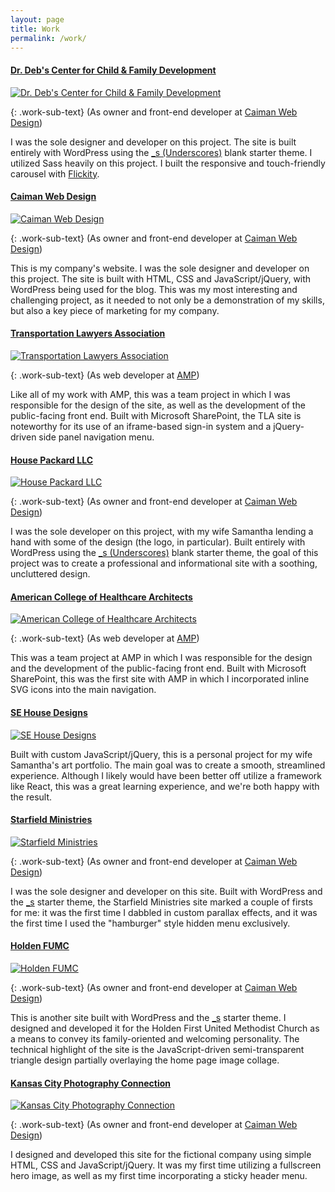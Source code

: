 ```yaml
---
layout: page
title: Work
permalink: /work/
---
```

#### [Dr. Deb's Center for Child & Family Development](http://ccfd.caimanwebdesign.com)

<a href="http://ccfd.caimanwebdesign.com"><img src="{{ site.baseurl }}/images/work-dr-debs-large.jpg" srcset="{{ site.baseurl }}/images/work-dr-debs-large.jpg 940w, {{ site.baseurl }}/images/work-dr-debs-medium.jpg 700w, {{ site.baseurl }}/images/work-dr-debs-small.jpg 400w" alt="Dr. Deb's Center for Child & Family Development"></a>

{: .work-sub-text}
(As owner and front-end developer at [Caiman Web Design][cwd])

I was the sole designer and developer on this project. The site is built entirely with WordPress using the [_s (Underscores)][underscores] blank starter theme. I utilized Sass heavily on this project. I built the responsive and touch-friendly carousel with [Flickity](http://flickity.metafizzy.co/).

#### [Caiman Web Design][cwd]

<a href="http://caimanwebdesign.com"><img src="{{ site.baseurl }}/images/work-caiman-web-design-large.jpg" srcset="{{ site.baseurl }}/images/work-caiman-web-design-large.jpg 940w, {{ site.baseurl }}/images/work-caiman-web-design-medium.jpg 700w, {{ site.baseurl }}/images/work-caiman-web-design-small.jpg 400w" alt="Caiman Web Design"></a>

{: .work-sub-text}
(As owner and front-end developer at [Caiman Web Design][cwd])

This is my company's website. I was the sole designer and developer on this project. The site is built with HTML, CSS and JavaScript/jQuery, with WordPress being used for the blog. This was my most interesting and challenging project, as it needed to not only be a demonstration of my skills, but also a key piece of marketing for my company.

#### [Transportation Lawyers Association](https://www.translaw.org)

<a href="https://www.translaw.org"><img src="{{ site.baseurl }}/images/work-tla-large.jpg" srcset="{{ site.baseurl }}/images/work-tla-large.jpg 940w, {{ site.baseurl }}/images/work-tla-medium.jpg 700w, {{ site.baseurl }}/images/work-tla-small.jpg 400w" alt="Transportation Lawyers Association"></a>

{: .work-sub-text}
(As web developer at [AMP][amp])

Like all of my work with AMP, this was a team project in which I was responsible for the design of the site, as well as the development of the public-facing front end. Built with Microsoft SharePoint, the TLA site is noteworthy for its use of an iframe-based sign-in system and a jQuery-driven side panel navigation menu.

#### [House Packard LLC](http://www.housepackard.com)

<a href="http://www.housepackard.com"><img src="{{ site.baseurl }}/images/work-house-packard-large.jpg" srcset="{{ site.baseurl }}/images/work-house-packard-large.jpg 940w, {{ site.baseurl }}/images/work-house-packard-medium.jpg 700w, {{ site.baseurl }}/images/work-house-packard-small.jpg 400w" alt="House Packard LLC"></a>

{: .work-sub-text}
(As owner and front-end developer at [Caiman Web Design][cwd])

I was the sole developer on this project, with my wife Samantha lending a hand with some of the design (the logo, in particular). Built entirely with WordPress using the [_s (Underscores)][underscores] blank starter theme, the goal of this project was to create a professional and informational site with a soothing, uncluttered design.

#### [American College of Healthcare Architects](http://www.healtharchitects.org)

<a href="http://www.healtharchitects.org"><img src="{{ site.baseurl }}/images/work-acha-large.jpg" srcset="{{ site.baseurl }}/images/work-acha-large.jpg 940w, {{ site.baseurl }}/images/work-acha-medium.jpg 700w, {{ site.baseurl }}/images/work-acha-small.jpg 400w" alt="American College of Healthcare Architects"></a>

{: .work-sub-text}
(As web developer at [AMP][amp])

This was a team project at AMP in which I was responsible for the design and the development of the public-facing front end. Built with Microsoft SharePoint, this was the first site with AMP in which I incorporated inline SVG icons into the main navigation.


#### [SE House Designs](http://www.sehousedesigns.com)

<a href="http://www.sehousedesigns.com"><img src="{{ site.baseurl }}/images/work-se-house-designs-large.jpg" srcset="{{ site.baseurl }}/images/work-se-house-designs-large.jpg 940w, {{ site.baseurl }}/images/work-se-house-designs-medium.jpg 700w, {{ site.baseurl }}/images/work-se-house-designs-small.jpg 400w" alt="SE House Designs"></a>

Built with custom JavaScript/jQuery, this is a personal project for my wife Samantha's art portfolio. The main goal was to create a smooth, streamlined experience. Although I likely would have been better off utilize a framework like React, this was a great learning experience, and we're both happy with the result.

#### [Starfield Ministries](http://www.starfieldministries.org)

<a href="http://www.starfieldministries.org"><img src="{{ site.baseurl }}/images/work-starfield-ministries-large.jpg" srcset="{{ site.baseurl }}/images/work-starfield-ministries-large.jpg 940w, {{ site.baseurl }}/images/work-starfield-ministries-medium.jpg 700w, {{ site.baseurl }}/images/work-starfield-ministries-small.jpg 400w" alt="Starfield Ministries"></a>

{: .work-sub-text}
(As owner and front-end developer at [Caiman Web Design][cwd])

I was the sole designer and developer on this site. Built with WordPress and the [_s][underscores] starter theme, the Starfield Ministries site marked a couple of firsts for me: it was the first time I dabbled in custom parallax effects, and it was the first time I used the "hamburger" style hidden menu exclusively. 

#### [Holden FUMC](http://www.holdenfumc.org)

<a href="http://www.holdenfumc.org"><img src="{{ site.baseurl }}/images/work-holden-large.jpg" srcset="{{ site.baseurl }}/images/work-holden-large.jpg 940w, {{ site.baseurl }}/images/work-holden-medium.jpg 700w, {{ site.baseurl }}/images/work-holden-small.jpg 400w" alt="Holden FUMC"></a>

{: .work-sub-text}
(As owner and front-end developer at [Caiman Web Design][cwd])

This is another site built with WordPress and the [_s][underscores] starter theme. I designed and developed it for the Holden First United Methodist Church as a means to convey its family-oriented and welcoming personality. The technical highlight of the site is the JavaScript-driven semi-transparent triangle design partially overlaying the home page image collage.

<!-- #### [Samantha.House](http://samantha.house)

<a href="http://samantha.house"><img src="{{ site.baseurl }}/images/work-samantha-dot-house-large.jpg" srcset="{{ site.baseurl }}/images/work-samantha-dot-house-large.jpg 940w, {{ site.baseurl }}/images/work-samantha-dot-house-medium.jpg 700w, {{ site.baseurl }}/images/work-samantha-dot-house-small.jpg 400w" alt="Samantha.House"></a>

This is a portfolio site for Samantha's graphic design work. I developed the site and we both contributed to the design. It's built with [Jekyll][jekyll], which turned out to be a wonderful fit for this type of portfolio website. Updating content is quick and simple, and the site is lightning fast, despite being image-heavy. -->

#### [Kansas City Photography Connection](http://www.kcphotographyconnection.com)

<a href="http://www.kcphotographyconnection.com"><img src="{{ site.baseurl }}/images/work-kc-photo-large.jpg" srcset="{{ site.baseurl }}/images/work-kc-photo-large.jpg 940w, {{ site.baseurl }}/images/work-kc-photo-medium.jpg 700w, {{ site.baseurl }}/images/work-kc-photo-small.jpg 400w" alt="Kansas City Photography Connection"></a>

{: .work-sub-text}
(As owner and front-end developer at [Caiman Web Design][cwd])

I designed and developed this site for the fictional company using simple HTML, CSS and JavaScript/jQuery. It was my first time utilizing a fullscreen hero image, as well as my first time incorporating a sticky header menu.



[cwd]: http://caimanwebdesign.com
[underscores]: http://underscores.me/
[amp]: http://www.goamp.com
[jekyll]: https://jekyllrb.com/